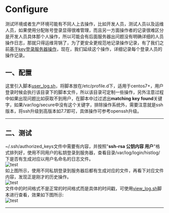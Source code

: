 # Configure  

测试环境或者生产环境可能有不同人上去操作，比如开发人员，测试人员以及运维人员，如果使用分配账号登录显得很难管理，而且另一方面操作者的记录很难区分是开发人员具体那个人操作，所以可能会有后面服务器出问题没有明确详细的人员操作日志，那就只得运维背锅了，为了更安全更规范地记录操作记录，有了我们之前[基于key登录服务器操作](https://github.com/zhengxuekang/CentOS/tree/master/ssh/%E5%9F%BA%E4%BA%8Ekey%E7%99%BB%E5%BD%95%E6%9C%8D%E5%8A%A1%E5%99%A8)，现在，我们延续这个操作，详细记录每个登录人员的操作记录。  

## 一、配置   

这里引入脚本[user_log.sh](https://github.com/zhengxuekang/CentOS/blob/master/ssh/%E5%9F%BA%E4%BA%8Ekey%E8%AE%B0%E5%BD%95%E7%94%A8%E6%88%B7%E5%8E%86%E5%8F%B2%E6%93%8D%E4%BD%9C/user_log.sh)，将脚本放在/etc/profile.d下，适用于centos7+，用户登录时候会执行该目录下的脚本文件，所以该目录可定制一些操作，另外注意过程中如果出现问题比如获取不到用户，在脚本中过过滤出**matching key found**关键字，如果/var/log/secure中没有这个关键字，排除操作系统外，需要注意就是ssh版本，将ssh升级到高版本如7.7即可，具体操作可参考openssh升级。
***
## 二、测试  
~/.ssh/authorized_keys文件中需要有内容，并按照"**ssh-rsa 公钥内容 用户**"格式排列好，使用不同用户的私钥登录到服务器，查看目录/var/log/login/histlog/下是否有生成对应以用户名命名的日志文件。  
![test](https://www.zhengxk.com/wp-content/uploads/2019/07/image-92-1024x291.png)  
如上图所示，使用不同私钥登录到服务器后都有生成对应的文件，再看下对应文件内容，发现正是刚才的历史操作。  
![test](https://www.zhengxk.com/wp-content/uploads/2019/07/image-93.png)  
文件中的时间格式不是正常的时间格式而是具体的时间戳，可使用[view_log.sh](https://github.com/zhengxuekang/CentOS/blob/master/ssh/%E5%9F%BA%E4%BA%8Ekey%E8%AE%B0%E5%BD%95%E7%94%A8%E6%88%B7%E5%8E%86%E5%8F%B2%E6%93%8D%E4%BD%9C/view_log.sh)脚本进行查看，效果如下图所示:  
![test](https://www.zhengxk.com/wp-content/uploads/2019/07/image-94-1024x277.png)
***
